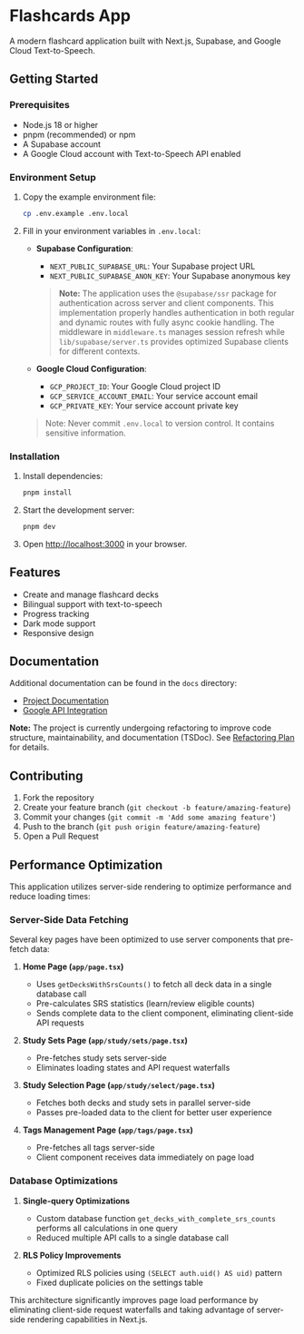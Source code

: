 # Flashcards App

A modern flashcard application built with Next.js, Supabase, and Google Cloud Text-to-Speech.

## Getting Started

### Prerequisites

- Node.js 18 or higher
- pnpm (recommended) or npm
- A Supabase account
- A Google Cloud account with Text-to-Speech API enabled

### Environment Setup

1. Copy the example environment file:
   ```bash
   cp .env.example .env.local
   ```

2. Fill in your environment variables in `.env.local`:

   - **Supabase Configuration**:
     - `NEXT_PUBLIC_SUPABASE_URL`: Your Supabase project URL
     - `NEXT_PUBLIC_SUPABASE_ANON_KEY`: Your Supabase anonymous key

     > **Note:** The application uses the `@supabase/ssr` package for authentication across server and client components. This implementation properly handles authentication in both regular and dynamic routes with fully async cookie handling. The middleware in `middleware.ts` manages session refresh while `lib/supabase/server.ts` provides optimized Supabase clients for different contexts.

   - **Google Cloud Configuration**:
     - `GCP_PROJECT_ID`: Your Google Cloud project ID
     - `GCP_SERVICE_ACCOUNT_EMAIL`: Your service account email
     - `GCP_PRIVATE_KEY`: Your service account private key

   > Note: Never commit `.env.local` to version control. It contains sensitive information.

### Installation

1. Install dependencies:
   ```bash
   pnpm install
   ```

2. Start the development server:
   ```bash
   pnpm dev
   ```

3. Open [http://localhost:3000](http://localhost:3000) in your browser.

## Features

- Create and manage flashcard decks
- Bilingual support with text-to-speech
- Progress tracking
- Dark mode support
- Responsive design

## Documentation

Additional documentation can be found in the `docs` directory:
- [Project Documentation](docs/project-documentation.md)
- [Google API Integration](docs/google-api-integration.md)

**Note:** The project is currently undergoing refactoring to improve code structure, maintainability, and documentation (TSDoc). See [Refactoring Plan](refactoring-plan.md) for details.

## Contributing

1. Fork the repository
2. Create your feature branch (`git checkout -b feature/amazing-feature`)
3. Commit your changes (`git commit -m 'Add some amazing feature'`)
4. Push to the branch (`git push origin feature/amazing-feature`)
5. Open a Pull Request 

## Performance Optimization

This application utilizes server-side rendering to optimize performance and reduce loading times:

### Server-Side Data Fetching

Several key pages have been optimized to use server components that pre-fetch data:

1. **Home Page (`app/page.tsx`)**
   - Uses `getDecksWithSrsCounts()` to fetch all deck data in a single database call
   - Pre-calculates SRS statistics (learn/review eligible counts)
   - Sends complete data to the client component, eliminating client-side API requests

2. **Study Sets Page (`app/study/sets/page.tsx`)**
   - Pre-fetches study sets server-side
   - Eliminates loading states and API request waterfalls
   
3. **Study Selection Page (`app/study/select/page.tsx`)**
   - Fetches both decks and study sets in parallel server-side
   - Passes pre-loaded data to the client for better user experience
   
4. **Tags Management Page (`app/tags/page.tsx`)**
   - Pre-fetches all tags server-side
   - Client component receives data immediately on page load

### Database Optimizations

1. **Single-query Optimizations**
   - Custom database function `get_decks_with_complete_srs_counts` performs all calculations in one query
   - Reduced multiple API calls to a single database call

2. **RLS Policy Improvements**
   - Optimized RLS policies using `(SELECT auth.uid() AS uid)` pattern
   - Fixed duplicate policies on the settings table

This architecture significantly improves page load performance by eliminating client-side request waterfalls and taking advantage of server-side rendering capabilities in Next.js. 
